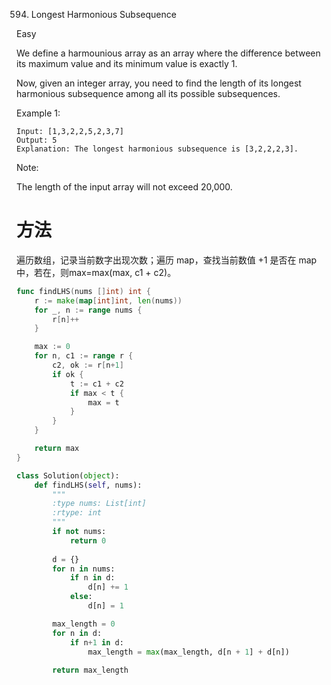 594. Longest Harmonious Subsequence

Easy

We define a harmounious array as an array where the difference between its maximum value and its minimum value is exactly 1.

Now, given an integer array, you need to find the length of its longest harmonious subsequence among all its possible subsequences.

Example 1:

```
Input: [1,3,2,2,5,2,3,7]
Output: 5
Explanation: The longest harmonious subsequence is [3,2,2,2,3].
```
 

Note: 

The length of the input array will not exceed 20,000.


# 方法

遍历数组，记录当前数字出现次数；遍历 map，查找当前数值 +1 是否在 map 中，若在，则max=max(max, c1 + c2)。


```go
func findLHS(nums []int) int {
    r := make(map[int]int, len(nums))
	for _, n := range nums {
		r[n]++
	}

	max := 0
	for n, c1 := range r {
		c2, ok := r[n+1]
		if ok {
			t := c1 + c2
			if max < t {
				max = t
			}
		}
	}

	return max
}
```


```python
class Solution(object):
    def findLHS(self, nums):
        """
        :type nums: List[int]
        :rtype: int
        """
        if not nums:
            return 0
        
        d = {}
        for n in nums:
            if n in d:
                d[n] += 1
            else:
                d[n] = 1

        max_length = 0
        for n in d:
            if n+1 in d:
                max_length = max(max_length, d[n + 1] + d[n])
            
        return max_length

```